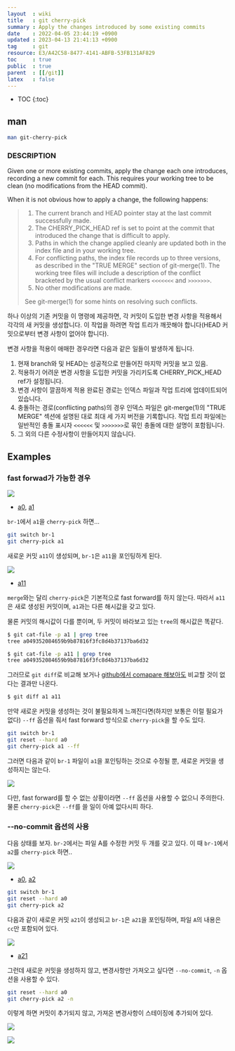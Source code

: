 ```yaml
---
layout  : wiki
title   : git cherry-pick
summary : Apply the changes introduced by some existing commits
date    : 2022-04-05 23:44:19 +0900
updated : 2023-04-13 21:41:13 +0900
tag     : git
resource: E3/A42C58-8477-4141-ABFB-53FB131AF829
toc     : true
public  : true
parent  : [[/git]]
latex   : false
---
```

* TOC
{:toc}

## man

```bash
man git-cherry-pick
```

### DESCRIPTION

>
Given one or more existing commits, apply the change each one introduces, recording a new commit for each. This requires your working tree to be clean (no modifications from the HEAD commit).
>
When it is not obvious how to apply a change, the following happens:
>
> 1. The current branch and HEAD pointer stay at the last commit successfully made.
> 2. The CHERRY_PICK_HEAD ref is set to point at the commit that introduced the change that is difficult to apply.
> 3. Paths in which the change applied cleanly are updated both in the index file and in your working tree.
> 4. For conflicting paths, the index file records up to three versions, as described in the "TRUE MERGE" section of git-merge(1). The working tree files will include a description of the conflict bracketed by the usual conflict markers `<<<<<<<` and `>>>>>>>`.
> 5. No other modifications are made.
>
> See git-merge(1) for some hints on resolving such conflicts.

하나 이상의 기존 커밋을 이 명령에 제공하면, 각 커밋이 도입한 변경 사항을 적용해서 각각의 새 커밋을 생성합니다. 이 작업을 하려면 작업 트리가 깨끗해야 합니다(HEAD 커밋으로부터 변경 사항이 없어야 합니다).

변경 사항을 적용이 애매한 경우라면 다음과 같은 일들이 발생하게 됩니다.

1. 현재 branch와 및 HEAD는 성공적으로 만들어진 마지막 커밋을 보고 있음.
2. 적용하기 어려운 변경 사항을 도입한 커밋을 가리키도록 CHERRY_PICK_HEAD ref가 설정됩니다.
3. 변경 사항이 깔끔하게 적용 완료된 경로는 인덱스 파일과 작업 트리에 업데이트되어 있습니다.
4. 충돌하는 경로(conflicting paths)의 경우 인덱스 파일은 git-merge(1)의 "TRUE MERGE" 섹션에 설명된 대로 최대 세 가지 버전을 기록합니다. 작업 트리 파일에는 일반적인 충돌 표시자 `<<<<<<` 및 `>>>>>>>`로 묶인 충돌에 대한 설명이 포함됩니다.
5. 그 외의 다른 수정사항이 만들어지지 않습니다.

## Examples

### fast forwad가 가능한 경우

![]( /resource/E3/A42C58-8477-4141-ABFB-53FB131AF829/exam-00.svg )

- [a0]( https://github.com/johngrib/git-examples/commit/2601ac167a5b7f9ce8ebe8e9daa49c3aa1743510 ), [a1]( https://github.com/johngrib/git-examples/commit/11b3a50e929289ff2caa3a4c3ecef57bf890454c )

`br-1`에서 `a1`을 `cherry-pick` 하면...

```bash
git switch br-1
git cherry-pick a1
```

새로운 커밋 `a11`이 생성되며, `br-1`은 `a11`을 포인팅하게 된다.

![]( /resource/E3/A42C58-8477-4141-ABFB-53FB131AF829/exam-01.svg )

- [a11]( https://github.com/johngrib/git-examples/commit/f3bde6a17dc094034fbe24327596f928d163d956 )

`merge`와는 달리 `cherry-pick`은 기본적으로 fast forward를 하지 않는다.
따라서 `a11`은 새로 생성된 커밋이며, `a1`과는 다른 해시값을 갖고 있다.

물론 커밋의 해시값이 다를 뿐이며, 두 커밋이 바라보고 있는 `tree`의 해시값은 똑같다.

```bash
$ git cat-file -p a1 | grep tree
tree a049352084659b9b87816f3fc8d4b37137ba6d32

$ git cat-file -p a11 | grep tree
tree a049352084659b9b87816f3fc8d4b37137ba6d32
```

그러므로 `git diff`로 비교해 보거나 [github에서 comapare 해보아도]( https://github.com/johngrib/git-examples/compare/f3bde6a..11b3a50 ) 비교할 것이 없다는 결과만 나온다.

```bash
$ git diff a1 a11

```

만약 새로운 커밋을 생성하는 것이 불필요하게 느껴진다면(하지만 보통은 이럴 필요가 없다) `--ff` 옵션을 줘서 fast forward 방식으로 `cherry-pick`을 할 수도 있다.

```bash
git switch br-1
git reset --hard a0
git cherry-pick a1 --ff
```

그러면 다음과 같이 `br-1` 파일이 `a1`을 포인팅하는 것으로 수정될 뿐, 새로운 커밋을 생성하지는 않는다.

![]( /resource/E3/A42C58-8477-4141-ABFB-53FB131AF829/exam-01-ff.svg )

다만, fast forward를 할 수 없는 상황이라면 `--ff` 옵션을 사용할 수 없으니 주의한다.
물론 `cherry-pick`은 `--ff`를 쓸 일이 아예 없다시피 하다.

### \-\-no-commit 옵션의 사용

다음 상태를 보자. `br-2`에서는 파일 A를 수정한 커밋 두 개를 갖고 있다. 이 때 `br-1`에서 `a2`를 `cherry-pick` 하면..

![]( /resource/E3/A42C58-8477-4141-ABFB-53FB131AF829/exam-02.svg )

- [a0]( https://github.com/johngrib/git-examples/commit/2601ac167a5b7f9ce8ebe8e9daa49c3aa1743510 ), [a2]( https://github.com/johngrib/git-examples/commit/51a07467459f27ab244ffd6f0d67b1e498127c13 )

```bash
git switch br-1
git reset --hard a0
git cherry-pick a2
```

다음과 같이 새로운 커밋 `a21`이 생성되고 `br-1`은 `a21`을 포인팅하며, 파일 `A`의 내용은 `cc`만 포함되어 있다.

![]( /resource/E3/A42C58-8477-4141-ABFB-53FB131AF829/exam-02-result.svg )

- [a21]( https://github.com/johngrib/git-examples/commit/51a07467459f27ab244ffd6f0d67b1e498127c13 )

그런데 새로운 커밋을 생성하지 않고, 변경사항만 가져오고 싶다면 `--no-commit`, `-n` 옵션을 사용할 수 있다.

```bash
git reset --hard a0
git cherry-pick a2 -n
```

이렇게 하면 커밋이 추가되지 않고, 가져온 변경사항이 스테이징에 추가되어 있다.

![]( /resource/E3/A42C58-8477-4141-ABFB-53FB131AF829/exam-02-n.svg )

![]( /resource/E3/A42C58-8477-4141-ABFB-53FB131AF829/exam-02-n-terminal.jpg )

